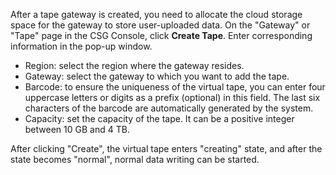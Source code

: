 After a tape gateway is created, you need to allocate the cloud storage space for the gateway to store user-uploaded data.
On the "Gateway" or "Tape" page in the CSG Console, click **Create Tape**. Enter corresponding information in the pop-up window.

* Region: select the region where the gateway resides.
* Gateway: select the gateway to which you want to add the tape.
* Barcode: to ensure the uniqueness of the virtual tape, you can enter four uppercase letters or digits as a prefix (optional) in this field. The last six characters of the barcode are automatically generated by the system.
* Capacity: set the capacity of the tape. It can be a positive integer between 10 GB and 4 TB.

After clicking "Create", the virtual tape enters "creating" state, and after the state becomes "normal", normal data writing can be started.   
